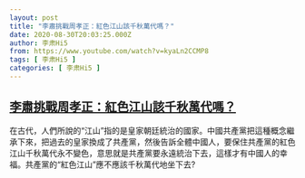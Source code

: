 ```yaml
---
layout: post
title: "李肅挑戰周孝正：紅色江山該千秋萬代嗎？"
date: 2020-08-30T20:03:25.000Z
author: 李肃Hi5
from: https://www.youtube.com/watch?v=kyaLn2CCMP8
tags: [ 李肃Hi5 ]
categories: [ 李肃Hi5 ]
---
```

<!--1598817805000-->
[李肅挑戰周孝正：紅色江山該千秋萬代嗎？](https://www.youtube.com/watch?v=kyaLn2CCMP8)
------

<div>
在古代，人們所說的“江山”指的是皇家朝廷統治的國家。中國共產黨把這種概念繼承下來，把過去的皇家換成了共產黨，然後告訴全體中國人，要保住共產黨的紅色江山千秋萬代永不變色，意思就是共產黨要永遠統治下去，這樣才有中國人的幸福。共產黨的“紅色江山”應不應該千秋萬代地坐下去?
</div>

